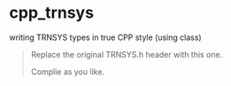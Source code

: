 # cpp_trnsys
writing TRNSYS types in true CPP style (using class)
> Replace the original TRNSYS.h header with this one.
> 
> Complie as you like.
